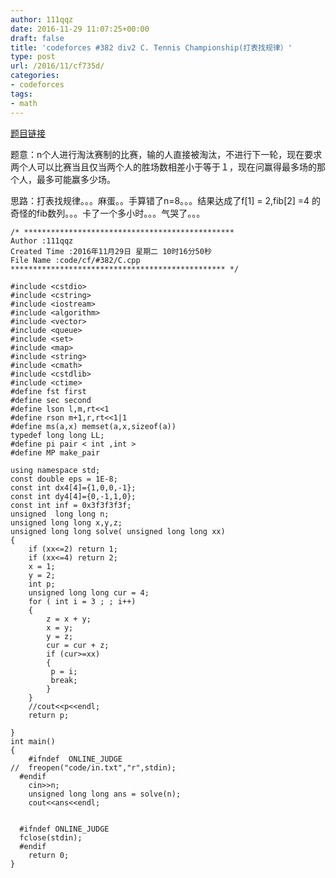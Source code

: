 ```yaml
---
author: 111qqz
date: 2016-11-29 11:07:25+00:00
draft: false
title: 'codeforces #382 div2 C. Tennis Championship(打表找规律）'
type: post
url: /2016/11/cf735d/
categories:
- codeforces
tags:
- math
---
```


[题目链接](http://codeforces.com/problemset/problem/735/C)

题意：n个人进行淘汰赛制的比赛，输的人直接被淘汰，不进行下一轮，现在要求两个人可以比赛当且仅当两个人的胜场数相差小于等于１，现在问赢得最多场的那个人，最多可能赢多少场。

思路：打表找规律。。。麻蛋。。手算错了n=8。。。结果达成了f[1] = 2,fib[2] =4 的奇怪的fib数列。。。卡了一个多小时。。。气哭了。。。

    
    /* ***********************************************
    Author :111qqz
    Created Time :2016年11月29日 星期二 10时16分50秒
    File Name :code/cf/#382/C.cpp
    ************************************************ */
    
    #include <cstdio>
    #include <cstring>
    #include <iostream>
    #include <algorithm>
    #include <vector>
    #include <queue>
    #include <set>
    #include <map>
    #include <string>
    #include <cmath>
    #include <cstdlib>
    #include <ctime>
    #define fst first
    #define sec second
    #define lson l,m,rt<<1
    #define rson m+1,r,rt<<1|1
    #define ms(a,x) memset(a,x,sizeof(a))
    typedef long long LL;
    #define pi pair < int ,int >
    #define MP make_pair
    
    using namespace std;
    const double eps = 1E-8;
    const int dx4[4]={1,0,0,-1};
    const int dy4[4]={0,-1,1,0};
    const int inf = 0x3f3f3f3f;
    unsigned  long long n;
    unsigned long long x,y,z;
    unsigned long long solve( unsigned long long xx)
    {
    	if (xx<=2) return 1;
    	if (xx<=4) return 2;
    	x = 1;
    	y = 2;
    	int p;
    	unsigned long long cur = 4;
    	for ( int i = 3 ; ; i++)
    	{
    	    z = x + y;
    	    x = y;
    	    y = z;
    	    cur = cur + z;
    	    if (cur>=xx)
    	    {
    		 p = i;
    		 break;
    	    }
    	}
    	//cout<<p<<endl;
    	return p;
    
    }
    int main()
    {
    	#ifndef  ONLINE_JUDGE 
    //	freopen("code/in.txt","r",stdin);
      #endif
    	cin>>n;
    	unsigned long long ans = solve(n);
    	cout<<ans<<endl;
    
    
      #ifndef ONLINE_JUDGE  
      fclose(stdin);
      #endif
        return 0;
    }
    





